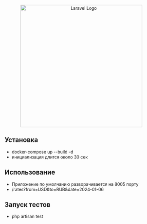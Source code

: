<p align="center"><a href="https://laravel.com" target="_blank"><img src="https://raw.githubusercontent.com/laravel/art/master/logo-lockup/5%20SVG/2%20CMYK/1%20Full%20Color/laravel-logolockup-cmyk-red.svg" width="400" alt="Laravel Logo"></a></p>

## Установка

 - docker-compose up --build -d
 - инициализация длится около 30 сек

## Использование

- Приложение по умолчанию разворачивается на 8005 порту
- /rates?from=USD&to=RUB&date=2024-01-06

## Запуск тестов

- php artisan test

